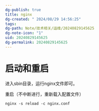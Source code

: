 ```yaml
---
dg-publish: true
title: nginx
dg-created: " 2024/08/29 14:56:25"
tags: 
dg-path: Note/技术相关/运维/20240829145625
dg-note-icon: "1"
uid: 20240829145625
dg-permalink: 20240829145625
---
```

# 启动和重启
进入sbin目录，运行nginx文件即可。

重启（不中断进行，重新载入配置文件）

`nginx -s reload -c nginx.conf`

